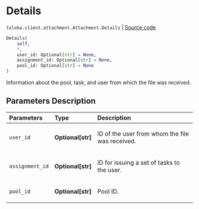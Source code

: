 # Details
`toloka.client.attachment.Attachment.Details` | [Source code](https://github.com/Toloka/toloka-kit/blob/v0.1.25/src/client/attachment.py#L33)

```python
Details(
    self,
    *,
    user_id: Optional[str] = None,
    assignment_id: Optional[str] = None,
    pool_id: Optional[str] = None
)
```

Information about the pool, task, and user from which the file was received.

## Parameters Description

| Parameters | Type | Description |
| :----------| :----| :-----------|
`user_id`|**Optional\[str\]**|<p>ID of the user from whom the file was received.</p>
`assignment_id`|**Optional\[str\]**|<p>ID for issuing a set of tasks to the user.</p>
`pool_id`|**Optional\[str\]**|<p>Pool ID.</p>

